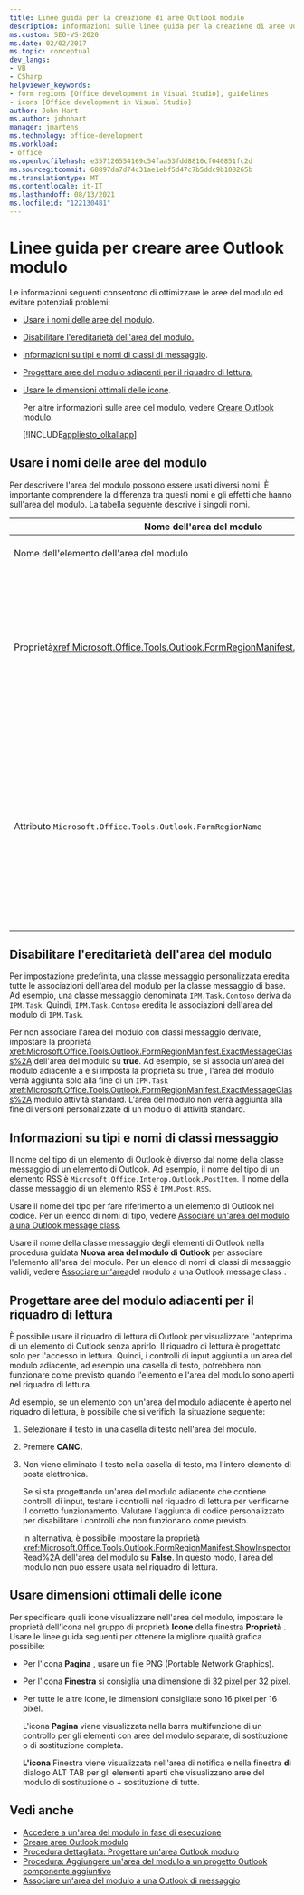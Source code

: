 ```yaml
---
title: Linee guida per la creazione di aree Outlook modulo
description: Informazioni sulle linee guida per la creazione di aree Outlook modulo che consentono di ottimizzare le aree del modulo ed evitare potenziali problemi.
ms.custom: SEO-VS-2020
ms.date: 02/02/2017
ms.topic: conceptual
dev_langs:
- VB
- CSharp
helpviewer_keywords:
- form regions [Office development in Visual Studio], guidelines
- icons [Office development in Visual Studio]
author: John-Hart
ms.author: johnhart
manager: jmartens
ms.technology: office-development
ms.workload:
- office
ms.openlocfilehash: e357126554169c54faa53fdd8810cf040851fc2d
ms.sourcegitcommit: 68897da7d74c31ae1ebf5d47c7b5ddc9b108265b
ms.translationtype: MT
ms.contentlocale: it-IT
ms.lasthandoff: 08/13/2021
ms.locfileid: "122130481"
---
```

# <a name="guidelines-to-create-outlook-form-regions"></a>Linee guida per creare aree Outlook modulo
  Le informazioni seguenti consentono di ottimizzare le aree del modulo ed evitare potenziali problemi:

- [Usare i nomi delle aree del modulo](#UsingFormRegions).

- [Disabilitare l'ereditarietà dell'area del modulo.](#DisablingInheritance)

- [Informazioni su tipi e nomi di classi di messaggio](#ClassNames).

- [Progettare aree del modulo adiacenti per il riquadro di lettura.](#ReadingPane)

- [Usare le dimensioni ottimali delle icone](#UsingOptimal).

  Per altre informazioni sulle aree del modulo, vedere [Creare Outlook modulo](../vsto/creating-outlook-form-regions.md).

  [!INCLUDE[appliesto_olkallapp](../vsto/includes/appliesto-olkallapp-md.md)]

## <a name="use-form-region-names"></a><a name="UsingFormRegions"></a> Usare i nomi delle aree del modulo
 Per descrivere l'area del modulo possono essere usati diversi nomi. È importante comprendere la differenza tra questi nomi e gli effetti che hanno sull'area del modulo. La tabella seguente descrive i singoli nomi.

|Nome dell'area del modulo|Descrizione|
|----------------------|-----------------|
|Nome dell'elemento dell'area del modulo|Il nome specificato per l'elemento **Area del modulo di Outlook** nella finestra di dialogo **Aggiungi nuovo elemento** . È il nome del file di codice dell'area del modulo visualizzato in **Esplora soluzioni**.|
|Proprietà<xref:Microsoft.Office.Tools.Outlook.FormRegionManifest.FormRegionName%2A>|Questo nome viene specificato nella pagina **Fornire un testo descrittivo e selezionare le preferenze di visualizzazione** della procedura guidata **Nuova area del modulo di Outlook** . Questo nome viene visualizzato come proprietà **FormRegionName** nella finestra **Proprietà** .<br /><br /> Usare la proprietà <xref:Microsoft.Office.Tools.Outlook.FormRegionManifest.FormRegionName%2A> per specificare l'etichetta che identifica l'area del modulo nell'interfaccia utente di Outlook. Per le aree del modulo separate, questo nome viene visualizzato come pulsante nella barra multifunzione dell'elemento di Outlook.<br /><br /> Per le aree del modulo adiacenti, questo nome viene visualizzato come testo di intestazione sopra l'area del modulo.|
|Attributo `Microsoft.Office.Tools.Outlook.FormRegionName`|Quando si aggiunge un elemento **Area del modulo di Outlook** al progetto, Visual Studio imposta questa proprietà sul nome completo dell'area del modulo. Il nome completo predefinito è il nome del componente aggiuntivo VSTO connesso al nome dell'area del modulo con un punto, ad esempio `OutlookAddIn1.FormRegion1`.<br /><br /> Questo nome completo viene visualizzato anche come attributo nella parte superiore della classe factory dell'area del modulo.<br /><br /> Usare `Microsoft.Office.Tools.Outlook.FormRegionName` l'attributo per identificare in modo univoco l'area del modulo in Outlook VSTO componenti aggiuntivi. Non è possibile modificare il valore `Microsoft.Office.Tools.Outlook.FormRegionName` dell'attributo rinominando l'elemento dell'area del modulo o modificando la <xref:Microsoft.Office.Tools.Outlook.FormRegionManifest.FormRegionName%2A> proprietà . Per cambiare questo nome, è necessario modificare l'attributo `Microsoft.Office.Tools.Outlook.FormRegionName` nel file di codice dell'area del modulo.|

## <a name="disable-form-region-inheritance"></a><a name="DisablingInheritance"></a> Disabilitare l'ereditarietà dell'area del modulo
 Per impostazione predefinita, una classe messaggio personalizzata eredita tutte le associazioni dell'area del modulo per la classe messaggio di base. Ad esempio, una classe messaggio denominata `IPM.Task.Contoso` deriva da `IPM.Task`. Quindi, `IPM.Task.Contoso` eredita le associazioni dell'area del modulo di `IPM.Task`.

 Per non associare l'area del modulo con classi messaggio derivate, impostare la proprietà <xref:Microsoft.Office.Tools.Outlook.FormRegionManifest.ExactMessageClass%2A> dell'area del modulo su **true**. Ad esempio, se si associa un'area del modulo adiacente a e si imposta la proprietà su true , l'area del modulo verrà aggiunta solo alla fine di un `IPM.Task` <xref:Microsoft.Office.Tools.Outlook.FormRegionManifest.ExactMessageClass%2A> modulo attività standard.  L'area del modulo non verrà aggiunta alla fine di versioni personalizzate di un modulo di attività standard.

## <a name="understand-types-and-message-class-names"></a><a name="ClassNames"></a> Informazioni su tipi e nomi di classi messaggio
 Il nome del tipo di un elemento di Outlook è diverso dal nome della classe messaggio di un elemento di Outlook. Ad esempio, il nome del tipo di un elemento RSS è `Microsoft.Office.Interop.Outlook.PostItem`. Il nome della classe messaggio di un elemento RSS è `IPM.Post.RSS`.

 Usare il nome del tipo per fare riferimento a un elemento di Outlook nel codice. Per un elenco di nomi di tipo, vedere [Associare un'area del modulo a una Outlook message class](../vsto/associating-a-form-region-with-an-outlook-message-class.md).

 Usare il nome della classe messaggio degli elementi di Outlook nella procedura guidata **Nuova area del modulo di Outlook** per associare l'elemento all'area del modulo. Per un elenco di nomi di classi di messaggio validi, vedere [Associare un'area](../vsto/associating-a-form-region-with-an-outlook-message-class.md)del modulo a una Outlook message class .

## <a name="design-adjoining-form-regions-for-the-reading-pane"></a><a name="ReadingPane"></a> Progettare aree del modulo adiacenti per il riquadro di lettura
 È possibile usare il riquadro di lettura di Outlook per visualizzare l'anteprima di un elemento di Outlook senza aprirlo. Il riquadro di lettura è progettato solo per l'accesso in lettura. Quindi, i controlli di input aggiunti a un'area del modulo adiacente, ad esempio una casella di testo, potrebbero non funzionare come previsto quando l'elemento e l'area del modulo sono aperti nel riquadro di lettura.

 Ad esempio, se un elemento con un'area del modulo adiacente è aperto nel riquadro di lettura, è possibile che si verifichi la situazione seguente:

1. Selezionare il testo in una casella di testo nell'area del modulo.

2. Premere **CANC.**

3. Non viene eliminato il testo nella casella di testo, ma l'intero elemento di posta elettronica.

   Se si sta progettando un'area del modulo adiacente che contiene controlli di input, testare i controlli nel riquadro di lettura per verificarne il corretto funzionamento. Valutare l'aggiunta di codice personalizzato per disabilitare i controlli che non funzionano come previsto.

   In alternativa, è possibile impostare la proprietà <xref:Microsoft.Office.Tools.Outlook.FormRegionManifest.ShowInspectorRead%2A> dell'area del modulo su **False**. In questo modo, l'area del modulo non può essere usata nel riquadro di lettura.

## <a name="use-optimal-icon-sizes"></a><a name="UsingOptimal"></a> Usare dimensioni ottimali delle icone
 Per specificare quali icone visualizzare nell'area del modulo, impostare le proprietà dell'icona nel gruppo di proprietà **Icone** della finestra **Proprietà** . Usare le linee guida seguenti per ottenere la migliore qualità grafica possibile:

- Per l'icona **Pagina** , usare un file PNG (Portable Network Graphics).

- Per l'icona **Finestra** si consiglia una dimensione di 32 pixel per 32 pixel.

- Per tutte le altre icone, le dimensioni consigliate sono 16 pixel per 16 pixel.

  L'icona **Pagina** viene visualizzata nella barra multifunzione di un controllo per gli elementi con aree del modulo separate, di sostituzione o di sostituzione completa.

  **L'icona** Finestra viene visualizzata nell'area di notifica e nella finestra **di** dialogo ALT TAB per gli elementi aperti che visualizzano aree del modulo di sostituzione o +  sostituzione di tutte.

## <a name="see-also"></a>Vedi anche
- [Accedere a un'area del modulo in fase di esecuzione](../vsto/accessing-a-form-region-at-run-time.md)
- [Creare aree Outlook modulo](../vsto/creating-outlook-form-regions.md)
- [Procedura dettagliata: Progettare un'area Outlook modulo](../vsto/walkthrough-designing-an-outlook-form-region.md)
- [Procedura: Aggiungere un'area del modulo a un progetto Outlook componente aggiuntivo](../vsto/how-to-add-a-form-region-to-an-outlook-add-in-project.md)
- [Associare un'area del modulo a una Outlook di messaggio](../vsto/associating-a-form-region-with-an-outlook-message-class.md)
